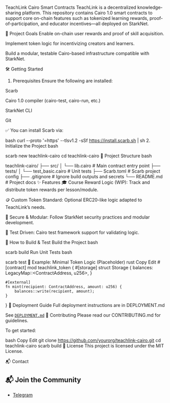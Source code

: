 TeachLink Cairo Smart Contracts
TeachLink is a decentralized knowledge-sharing platform. This repository contains Cairo 1.0 smart contracts to support core on-chain features such as tokenized learning rewards, proof-of-participation, and educator incentives—all deployed on StarkNet.

🚀 Project Goals
Enable on-chain user rewards and proof of skill acquisition.

Implement token logic for incentivizing creators and learners.

Build a modular, testable Cairo-based infrastructure compatible with StarkNet.

🛠️ Getting Started
1. Prerequisites
Ensure the following are installed:

Scarb

Cairo 1.0 compiler (cairo-test, cairo-run, etc.)

StarkNet CLI

Git

✅ You can install Scarb via:

bash
curl --proto '=https' --tlsv1.2 -sSf https://install.scarb.sh | sh
2. Initialize the Project
bash

scarb new teachlink-cairo
cd teachlink-cairo
📁 Project Structure
bash

teachlink-cairo/
├── src/
│   └── lib.cairo               # Main contract entry point
├── tests/
│   └── test_basic.cairo        # Unit tests
├── Scarb.toml                  # Scarb project config
├── .gitignore                  # Ignore build outputs and secrets
└── README.md                   # Project docs
✨ Features
🎓 Course Reward Logic (WIP): Track and distribute token rewards per lesson/module.

🪙 Custom Token Standard: Optional ERC20-like logic adapted to TeachLink’s needs.

🔐 Secure & Modular: Follow StarkNet security practices and modular development.

🧪 Test Driven: Cairo test framework support for validating logic.

🧪 How to Build & Test
Build the Project
bash

scarb build
Run Unit Tests
bash

scarb test
🧩 Example: Minimal Token Logic (Placeholder)
rust
Copy
Edit
#[contract]
mod teachlink_token {
    #[storage]
    struct Storage {
        balances: LegacyMap::<ContractAddress, u256>,
    }

    #[external]
    fn mint(recipient: ContractAddress, amount: u256) {
        balances::write(recipient, amount);
    }
}
🔧 Deployment Guide
Full deployment instructions are in DEPLOYMENT.md



See [`DEPLOYMENT.md`](../DEPLOYMENT.md)
🤝 Contributing
Please read our CONTRIBUTING.md for guidelines.

To get started:

bash
Copy
Edit
git clone https://github.com/yourorg/teachlink-cairo.git
cd teachlink-cairo
scarb build
📜 License
This project is licensed under the MIT License.

📬 Contact
## 📬 Join the Community

- [Telegram](t.me/teachlinkOD)